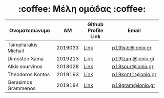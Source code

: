 <h1 align="center">:coffee:	Μέλη ομάδας :coffee:	</h1>

<div align="center">
  
| Ονοματεπώνυμο | ΑΜ | Github Profile Link | Email |
| --- | --- | --- | --- |
| Tsimpliarakis Michail | 2019033 | [Link](https://github.com/tsimpliarakis/) | p19tsib@ionio.gr |
| Dimosten Xama | 2019213 | [Link](https://github.com/p19tzam) | p19tzam@ionio.gr |
| Alkis sourvinos | 2018028 | [Link](https://github.com/Alkissourvinos) | p18sour@ionio.gr |
| Theodoros Kontos | 2019193 | [Link](github.com/tsimpliarakis) | p19kont1@ionio.gr |
| Gerasimos Grammenos | 2019194 | [Link](https://github.com/makisgrammenos) | p19gram@ionio.gr |
  
</div>
